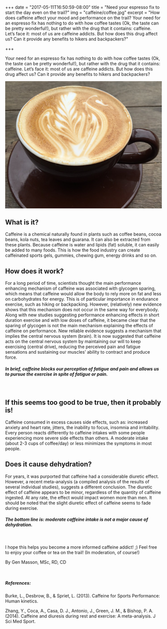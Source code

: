 +++
date = "2017-05-11T16:50:59-08:00"
title = "Need your espresso fix to start the day even on the trail?"
img = "caffeine/coffee.jpg"
excerpt = "How does caffeine affect your mood and performance on the trail? Your need for an espresso fix has nothing to do with how coffee tastes (Ok, the taste can be pretty wonderful!), but rather with the drug that it contains: caffeine. Let’s face it: most of us are caffeine addicts. But how does this drug affect us? Can it provide any benefits to hikers and backpackers?"

+++


Your need for an espresso fix has nothing to do with how coffee tastes (Ok, the taste can be pretty wonderful!), but rather with the drug that it contains: caffeine. Let’s face it: most of us are caffeine addicts. But how does this drug affect us? Can it provide any benefits to hikers and backpackers?

<img src="/img/posts/caffeine/coffee.jpg" class="recipe-right" /><br>

## What is it?
Caffeine is a chemical naturally found in plants such as coffee beans, cocoa beans, kola nuts, tea leaves and guarana.  It can also be extracted from these plants. Because caffeine is water and lipids (fat) soluble, it can easily be added to many foods.  This is how the food industry can create caffeinated sports gels, gummies, chewing gum, energy drinks and so on.

## How does it work?
For a long period of time, scientists thought the main performance enhancing mechanism of caffeine was associated with glycogen sparing, which means that caffeine would allow the body to rely more on fat and less on carbohydrates for energy. This is of particular importance in endurance exercise, such as hiking or backpacking. However, (relatively) new evidence shows that this mechanism does not occur in the same way for everybody. Along with new studies suggesting performance enhancing effects in short  duration exercise and with low doses of caffeine, it became clear that the sparing of glycogen is not the main mechanism explaining the effects of caffeine on performance.  New reliable  evidence suggests a mechanism that implies the central nervous system (brain). It is now suggested that caffeine acts on the central nervous system by maintaining our will to keep exercising (central drive), reducing the perceived pain and fatigue sensations and sustaining  our muscles’ ability to contract and produce force.

##### In brief, *caffeine blocks our perception of fatigue and pain and allows us to pursue the exercise in spite of fatigue or pain.* 

<br>

## If this seems too good to be true, then it probably is! 
Caffeine consumed in excess causes side effects, such as: increased anxiety and heart rate, jitters, the inability to focus, insomnia and irritability. Every person reacts differently to caffeine intakes with some people experiencing more severe side effects than others. A moderate intake (about 2-3 cups of coffee/day) or less minimizes the symptoms in most people.

## Does it cause dehydration? 
For years, it was purported  that caffeine had a considerable diuretic effect.  However, a recent meta-analysis  (a compiled analysis of  the results of several individual studies), suggests a different conclusion. The diuretic effect of caffeine appears to be minor, regardless of the quantity of caffeine ingested. At any rate, the effect would impact women more than men. It should be noted that the slight diuretic effect of caffeine seems to fade during exercise.

##### The bottom line is: *moderate caffeine intake is not a major cause of dehydration.*

<br>

I hope this helps you become a more informed caffeine addict! ;) Feel free to enjoy your coffee or tea on the trail! (In moderation, of course!) 


By Gen Masson, MSc, RD, CD

<br>

##### References:

Burke, L., Desbrow, B., & Spriet, L. (2013). Caffeine for Sports Performance: Human kinetics.
 
Zhang, Y., Coca, A., Casa, D. J., Antonio, J., Green, J. M., & Bishop, P. A. (2014). Caffeine and diuresis during rest and exercise: A meta-analysis. J Sci Med Sport. 


